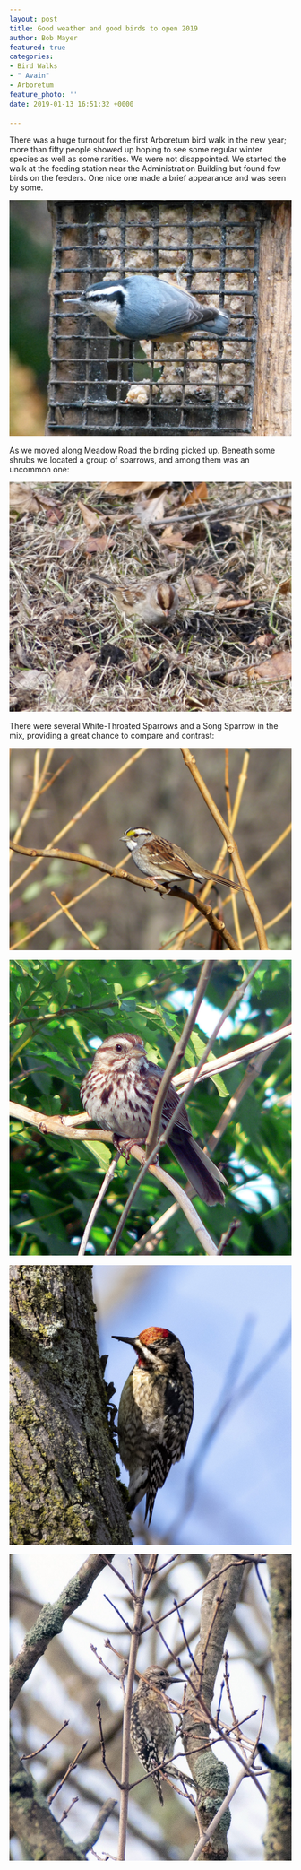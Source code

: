 ```yaml
---
layout: post
title: Good weather and good birds to open 2019
author: Bob Mayer
featured: true
categories:
- Bird Walks
- " Avain"
- Arboretum
feature_photo: ''
date: 2019-01-13 16:51:32 +0000

---
```

There was a huge turnout for the first Arboretum bird walk in the new year; more than fifty people showed up hoping to see some regular winter species as well as some rarities.  We were not disappointed.  We started the walk at the feeding station near the Administration Building but found few birds on the feeders. One nice one made a brief appearance and was seen by some.

![](/images/P1150212.jpg "Red-breasted Nuthatch")

As we moved along Meadow Road the birding picked up. Beneath some shrubs we located a group of sparrows, and among them was an uncommon one:

![whtie-crowned spp](/images/P1050933.jpg "Immature White-crowned Sparrow")

There were several White-Throated Sparrows and a Song Sparrow in the mix, providing a great  chance to compare and contrast:

![](/images/2016/04/P1110340.jpg)

![](/images/P1280094.jpg)

![](/images/133485821.jpg)

![](/images/133485751.jpg)